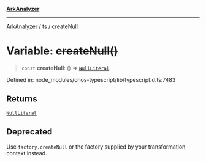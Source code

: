 [**ArkAnalyzer**](../../../../README.md)

***

[ArkAnalyzer](../../../../globals.md) / [ts](../README.md) / createNull

# Variable: ~~createNull()~~

> `const` **createNull**: () => [`NullLiteral`](../interfaces/NullLiteral.md)

Defined in: node\_modules/ohos-typescript/lib/typescript.d.ts:7483

## Returns

[`NullLiteral`](../interfaces/NullLiteral.md)

## Deprecated

Use `factory.createNull` or the factory supplied by your transformation context instead.
